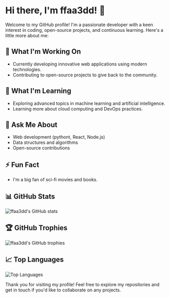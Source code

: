 
# Hi there, I'm ffaa3dd! 👋

Welcome to my GitHub profile! I'm a passionate developer with a keen interest in coding, open-source projects, and continuous learning. Here's a little more about me:

## 🔭 What I'm Working On
- Currently developing innovative web applications using modern technologies.
- Contributing to open-source projects to give back to the community.

## 🌱 What I'm Learning
- Exploring advanced topics in machine learning and artificial intelligence.
- Learning more about cloud computing and DevOps practices.

## 💬 Ask Me About
- Web development (pythont, React, Node.js)
- Data structures and algorithms
- Open-source contributions


## ⚡ Fun Fact
- I'm a big fan of sci-fi movies and books.

## 📊 GitHub Stats
![ffaa3dd's GitHub stats](https://github-readme-stats.vercel.app/api?username=ffaa3dd&show_icons=true&theme=radical)

## 🏆 GitHub Trophies
![ffaa3dd's GitHub trophies](https://github-profile-trophy.vercel.app/?username=ffaa3dd&theme=darkhub)

## 📈 Top Languages
![Top Languages](https://github-readme-stats.vercel.app/api/top-langs/?username=ffaa3dd&layout=compact&theme=radical)

Thank you for visiting my profile! Feel free to explore my repositories and get in touch if you'd like to collaborate on any projects.
```
